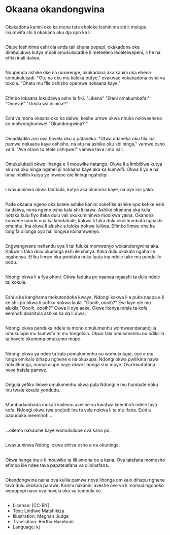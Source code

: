 # Okaana okandongwina

##
Okakadona kanini oko ka mona tete eholoko loshinima shi li molupe likumwifa shi li okanano oku dja opo ka li.

##
Olupe loshinima eshi ola enda tali ehena popepi, okakadona oka dimbulukwa kutya mboli omukulukadi e li meteelelo ledalelwapeni, li he na efiku inali dalwa.

##
Noupenda ashike oke na ouxwenge, okakadona aka kanini oka ehena komukulukadi. "Otu na oku mu kaleka pufye," ovakwao vokakadona osho va tokola. "Ohatu mu file oshisho opamwe nokaana kaye."

##
Efimbo lokaana lokudalwa osho la fiki. "Likena" "Eteni omakumbafa!" "Omeva!" "Udula wa diinina!!"

##
Eshi va mona okaana oko ka dalwa, keshe umwe okwa nhuka nokweehena ko molwonghumwe! "Okandongwina?!"

##
Omadiladilo avo ova hovela oku a pataneka. "Otwa udaneka oku fila ina pamwe nokaana kaye oshisho, na otu na ashike oku shi ninga," vamwe osho va ti. "Ava otave tu etele oshipwe!" vamwe tava i mo vali.

##
Omukulukadi okwe lihanga e li mouwike natango. Okwa li a limbililwa kutya oku na oku ninga ngahelipi nokaana kaye aka ka kumwifi. Okwa li yo e na omalimbililo kutya ye mwene ote liningi ngahelipi.

##
Lwaxuuninwa okwa tambula, kutya aka okanona kaye, na oye ina yako.

##
Paife okaana ngeno oka kalele ashike kanini nokefike ashike opo kefike eshi ka dalwa, nena ngeno osha kala shi li nawa. Ashike okanona oka kula notaka kulu fiyo itaka dulu vali okukumininwa modikwa yaina. Okanona koovene nande ona ka kendabale, kakwa li taka dulu okulihumbata ngaashi omunhu. Ina okwa li alushe a loloka nokwa lulilwa. Efimbo limwe ohe ka longifa oilonga oyo hai longwa koinamwenyo.

##
Engwangwano nehandu oya li tai fuluka momwenyo wokandongwina aka. Kakwa li taka dulu okuninga eshi ile shinya. Itaka dulu okukala ngaha ile ngahenya. Efiku limwe oka pwiduka noka lyata ina ndele take mu pundulile pedu.

##
Ndongi okwa li a fya ohoni. Okwa faduka po naanaa ngaashi ta dulu ndele tai kokule.

##
Eshi a ka kanghama mokutondoka kwaye, Ndongi kakwa li a puka naapa e li ke shii po okwa li oufiku nokwa laula. "Oooih, oooih?" Ewi laye ole mu alukila "Oooih, oooih?" Okwa li oye aeke. Okwe litonya ndele ta kofa eemhofi doshitula ashike ka da li diwa.

##
Ndongi okwa penduka ndele ta mono omulumenhu womweendanandjila omukulupe mu kumwifa te mu tongolola. Okwa tala omulumenhu ou odikilila ta hovele okumona omukumo mupe.

##
Ndongi okwa ya ndee ta kala pomulumenhu ou womukulupe, oye e mu longa omikalo dihapu nghene e na okuxupa. Ndongi okwa pwilikina nawa nokulihonga, nomukulupe naye okwe lihonga sha muye. Ova kwafafana nova hafela pamwe.

##
Ongula yefiku limwe omulumenhu okwa pula Ndongi e mu humbate noku mu twale koxulo yondudu.

##
Mombadambada mokati koilemo aveshe va kwatwa keemhofi ndele tava kofa. Ndongi okwa twa ondjodi ina ta vele nokwa li te mu ifana. Eshi a papuduka meemhofi...

##
...oilemo nakaume kaye womukulupe ova kana po.

##
Lwaxuuninwa Ndongi okwa shiiva osho e na okuninga.

##
Okwa hanga ina e li mouwike ta lili omona oo a kana. Ova talafana momesho efimbo lile ndee tava papatelafana va diininafana.

##
Okandongwina naina ova kulila pamwe nove lihonga omikalo dihapu nghene tava dulu okukala pamwe. Kanini nakanini aveshe ovo va li momudingonoko wopopepi navo ova hovela oku va tambula ko.

##
* License: [CC-BY]
* Text: Lindiwe Matshikiza
* Illustration: Meghan Judge
* Translation: Bertha Haimbodi
* Language: kj
